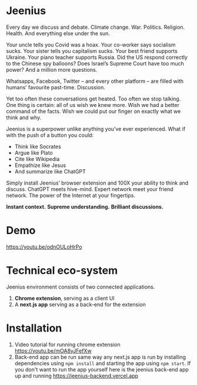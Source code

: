 # Jeenius
Every day we discuss and debate. Climate change. War. Politics. Religion. 
Health. And everything else under the sun. 

Your uncle tells you Covid was a hoax. Your co-worker says socialism sucks. 
Your sister tells you capitalism sucks. Your best friend supports Ukraine. Your 
piano teacher supports Russia. Did the US respond correctly to the Chinese 
spy balloons? Does Israel’s Supreme Court have too much power? And a 
million more questions.

Whatsapps, Facebook, Twitter – and every other platform – are filled with 
humans’ favourite past-time. Discussion. 

Yet too often these conversations get heated. Too often we stop talking. One 
thing is certain: all of us wish we knew more. Wish we had a better command
of the facts. Wish we could put our finger on exactly what we think and why.

Jeenius is a superpower unlike anything you’ve ever experienced. What if 
with the push of a button you could:
- Think like Socrates
- Argue like Plato
- Cite like Wikipedia
- Empathize like Jesus
- And summarize like ChatGPT

Simply install Jeenius’ browser extension and 100X your ability to think and 
discuss. ChatGPT meets hive-mind. Expert network meet your friend network.
The power of the Internet at your fingertips. 

**Instant context.** 
**Supreme understanding.** 
**Brilliant discussions.** 

# Demo
https://youtu.be/odnOULoHrPo

# Technical eco-system
Jeenius environment consists of two connected applications. 

1. **Chrome extension**, serving as a client UI
2. A **next.js app** serving as a back-end for the extension

# Installation
1. Video tutorial for running chrome extension https://youtu.be/mOA8yJFefXw
2. Back-end app can be run same way any next.js app is run by installing dependencies using `npm install` and starting the app using `npm start`. If you don't want to run the app yourself here is the jeenius back-end app up and running https://jeenius-backend.vercel.app